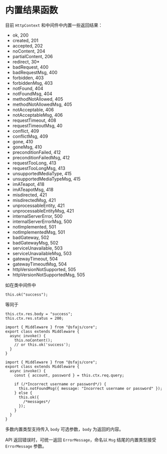# 内置结果函数

目前 `HttpContext` 和中间件中内置一些返回结果：

- ok, 200
- created, 201
- accepted, 202
- noContent, 204
- partialContent, 206
- redirect, 30\*
- badRequest, 400
- badRequestMsg, 400
- forbidden, 403
- forbiddenMsg, 403
- notFound, 404
- notFoundMsg, 404
- methodNotAllowed, 405
- methodNotAllowedMsg, 405
- notAcceptable, 406
- notAcceptableMsg, 406
- requestTimeout, 408
- requestTimeoutMsg, 40
- conflict, 409
- conflictMsg, 409
- gone, 410
- goneMsg, 410
- preconditionFailed, 412
- preconditionFailedMsg, 412
- requestTooLong, 413
- requestTooLongMsg, 413
- unsupportedMediaType, 415
- unsupportedMediaTypeMsg, 415
- imATeapot, 418
- imATeapotMsg, 418
- misdirected, 421
- misdirectedMsg, 421
- unprocessableEntity, 421
- unprocessableEntityMsg, 421
- internalServerError, 500
- internalServerErrorMsg, 500
- notImplemented, 501
- notImplementedMsg, 501
- badGateway, 502
- badGatewayMsg, 502
- serviceUnavailable, 503
- serviceUnavailableMsg, 503
- gatewayTimeout, 504
- gatewayTimeoutMsg, 504
- httpVersionNotSupported, 505
- httpVersionNotSupportedMsg, 505

如在类中间件中

```TS
this.ok("success");
```

等同于

```TS
this.ctx.res.body = "success";
this.ctx.res.status = 200;
```

```TS
import { Middleware } from "@sfajs/core";
export class extends Middleware {
  async invoke() {
    this.noContent();
    // or this.ok('success');
  }
}
```

```TS
import { Middleware } from "@sfajs/core";
export class extends Middleware {
  async invoke() {
    const { account, password } = this.ctx.req.query;

    if (/*Incorrect username or password*/) {
      this.notFoundMsg({ message: "Incorrect username or password" });
    } else {
      this.ok({
        /*messages*/
      });
    }
  }
}
```

多数内置类型支持传入 `body` 可选参数，`body` 为返回的内容。

API 返回错误时，可统一返回 `ErrorMessage`，命名以 `Msg` 结尾的内置类型接受 `ErrorMessage` 参数。
